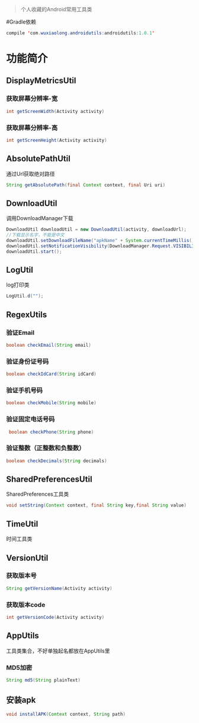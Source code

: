 > 个人收藏的Android常用工具类

#Gradle依赖
```java
compile 'com.wuxiaolong.androidutils:androidutils:1.0.1'
```
# 功能简介
## DisplayMetricsUtil
### 获取屏幕分辨率-宽
```java
int getScreenWidth(Activity activity)
```
### 获取屏幕分辨率-高
```java
int getScreenHeight(Activity activity)
```

## AbsolutePathUtil
通过Url获取绝对路径
```java
String getAbsolutePath(final Context context, final Uri uri)
```

## DownloadUtil
调用DownloadManager下载
```java
DownloadUtil downloadUtil = new DownloadUtil(activity, downloadUrl);
//下载显示名字，不能是中文
downloadUtil.setDownloadFileName("apkName" + System.currentTimeMillis() + ".apk");
downloadUtil.setNotificationVisibility(DownloadManager.Request.VISIBILITY_VISIBLE_NOTIFY_COMPLETED);
downloadUtil.start();
```
## LogUtil
log打印类
```java
LogUtil.d("");
```
## RegexUtils
### 验证Email
```java
boolean checkEmail(String email)
```
### 验证身份证号码
```java
boolean checkIdCard(String idCard)
```
### 验证手机号码
```java
boolean checkMobile(String mobile)
```
### 验证固定电话号码
```java
 boolean checkPhone(String phone)
```
### 验证整数（正整数和负整数）
```java
boolean checkDecimals(String decimals)
```
## SharedPreferencesUtil
SharedPreferences工具类
```java
void setString(Context context, final String key,final String value)
```
## TimeUtil
时间工具类	

## VersionUtil
### 获取版本号
```java
String getVersionName(Activity activity)
```
### 获取版本code
```java
int getVersionCode(Activity activity)
```

## AppUtils
工具类集合，不好单独起名都放在AppUtils里
### MD5加密
```java
String md5(String plainText)
```
## 安装apk
```java
void installAPK(Context context, String path)
```


